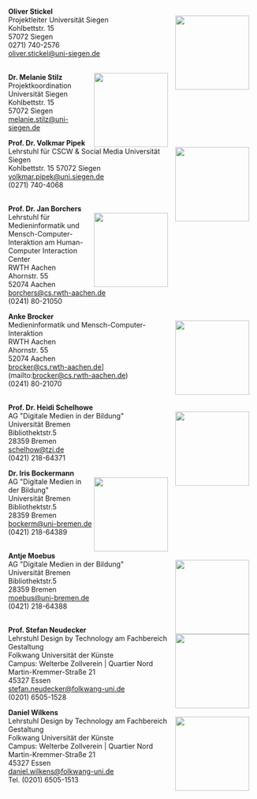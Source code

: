 **Oliver Stickel**  
<img style="float: right; height: 150px; padding-right: 15px;" src="/images/Oliver_Stickel.jpg">
Projektleiter 
Universität Siegen  
Kohlbettstr. 15  
57072 Siegen   
0271) 740-2576  
[oliver.stickel@uni-siegen.de](mailto:oliver.stickel@uni-siegen.de)  
</br>  

**Dr. Melanie Stilz**
<img style="float: right; height: 150px; padding-right: 15px;" src="/images/M_Stilz-neu-klein-sw.jpg">  
Projektkoordination  
Universität Siegen
Kohlbettstr. 15  
57072 Siegen   
[melanie.stilz@uni-siegen.de](mailto:melanie.stilz@uni-siegen.de)
</br> 

**Prof. Dr. Volkmar Pipek**  
<img style="float: right; height: 150px; padding-right: 15px;" src="/images/Volkmar_Pipek_bw.jpg">
Lehrstuhl für CSCW & Social Media
Universität Siegen  
Kohlbettstr. 15 
57072 Siegen  
[volkmar.pipek@uni.siegen.de](mailto:volkmar.pipek@uni.siegen.de)  
(0271) 740-4068  
</br>  


**Prof. Dr. Jan Borchers**  
<img style="float: right; height: 150px; padding-right: 15px;" src="/images/Jan_Borchers_bw.jpg">
Lehrstuhl für Medieninformatik und Mensch-Computer-Interaktion am Human-Computer Interaction Center  
RWTH Aachen  
Ahornstr. 55  
52074 Aachen  
[borchers@cs.rwth-aachen.de](mailto:borchers@cs.rwth-aachen.de)  
(0241) 80-21050
</br>

**Anke Brocker**  
<img style="float: right; height: 150px; padding-right: 15px;" src="/images/Anke_Brocker_sw.jpg">
Medieninformatik und Mensch-Computer-Interaktion  
RWTH Aachen  
Ahornstr. 55  
52074 Aachen  
brocker@cs.rwth-aachen.de](mailto:brocker@cs.rwth-aachen.de)  
(0241) 80-21070  
</br>  


**Prof. Dr. Heidi Schelhowe**  
<img style="float: right; height: 150px; padding-right: 15px;" src="/images/Heidi_Schelhowe_bw.jpg">
AG "Digitale Medien in der Bildung"  
Universität Bremen  
Bibliothektstr.5  
28359 Bremen  
[schelhow@tzi.de](mailto:schelhow@tzi.de)  
(0421) 218-64371
</br>

**Dr. Iris Bockermann**  
<img style="float: right; height: 150px; padding-right: 15px;" src="/images/IrisBockermann_sw.jpg">
AG "Digitale Medien in der Bildung"  
Universität Bremen  
Bibliothektstr.5  
28359 Bremen  
[bockerm@uni-bremen.de](mailto:bockerm@uni-bremen.de)  
(0421) 218-64389  
</br>  

**Antje Moebus**  
<img style="float: right; height: 150px; padding-right: 15px;" src="/images/Antje Moebus_sw.jpg">
AG "Digitale Medien in der Bildung"  
Universität Bremen  
Bibliothektstr.5  
28359 Bremen  
[moebus@uni-bremen.de](mailto:moebus@uni-bremen.de)  
(0421) 218-64388  
</br>


**Prof. Stefan Neudecker**  
<img style="float: right; height: 150px; padding-right: 15px;" src="/images/Stefan_Neudecker.jpg">
Lehrstuhl Design by Technology am Fachbereich Gestaltung  
Folkwang Universität der Künste  
Campus: Welterbe Zollverein | Quartier Nord  
Martin-Kremmer-Straße 21   
45327 Essen  
[stefan.neudecker@folkwang-uni.de](mailto:stefan.neudecker@folkwang-uni.de)  
(0201) 6505-1528
</br>  


**Daniel Wilkens**  
<img style="float: right; height: 150px; padding-right: 15px;" src="/images/Daniel_Wilkens_sw.jpg">
Lehrstuhl Design by Technology am Fachbereich Gestaltung  
Folkwang Universität der Künste  
Campus: Welterbe Zollverein | Quartier Nord  
Martin-Kremmer-Straße 21  
45327 Essen  
[daniel.wilkens@folkwang-uni.de](mailto:daniel.wilkens@folkwang-uni.de)    
Tel. (0201) 6505-1513

